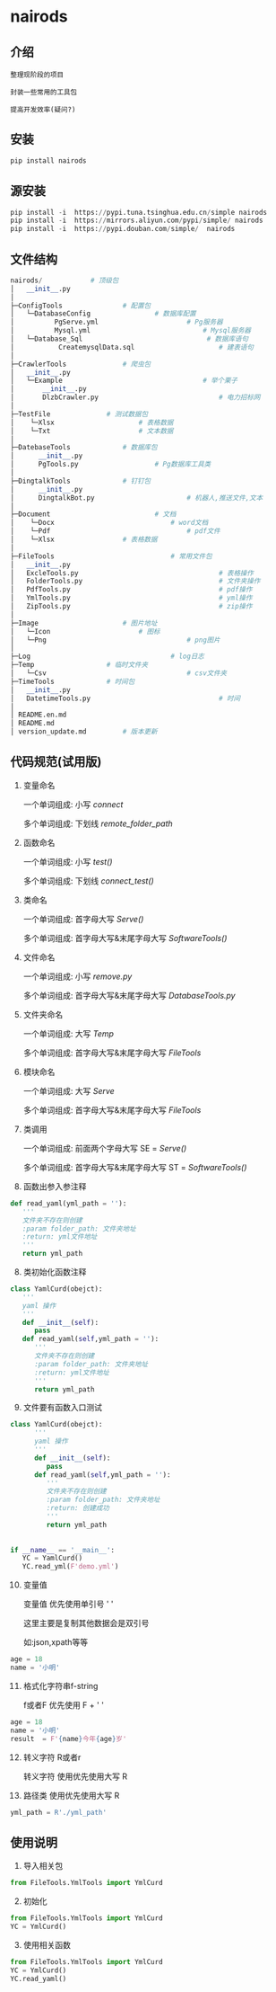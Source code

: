 # nairods

## 介绍
```
整理现阶段的项目

封装一些常用的工具包

提高开发效率(疑问?)
```

## 安装
```python
pip install nairods
```
## 源安装
```python
pip install -i  https://pypi.tuna.tsinghua.edu.cn/simple nairods
pip install -i  https://mirrors.aliyun.com/pypi/simple/ nairods
pip install -i  https://pypi.douban.com/simple/  nairods
```

## 文件结构

```python
nairods/  			# 顶级包
│   __init__.py
│
├─ConfigTools				# 配置包	
│   └─DatabaseConfig				# 数据库配置
│          PgServe.yml			            # Pg服务器
│          Mysql.yml		                    # Mysql服务器
│   └─Database_Sql                               # 数据库语句  
│           CreatemysqlData.sql                     # 建表语句
│ 
├─CrawlerTools				# 爬虫包
│   __init__.py
│   └─Example                                   # 举个栗子
│       __init__.py	
│       DlzbCrawler.py                              # 电力招标网
│      
├─TestFile				# 测试数据包
│    └─Xlsx				        # 表格数据
│    └─Txt				        # 文本数据
│      
├─DatebaseTools				# 数据库包
│      __init__.py
│      PgTools.py				    # Pg数据库工具类
│      
├─DingtalkTools				# 钉钉包
│      __init__.py
│      DingtalkBot.py			            # 机器人,推送文件,文本
│ 
├─Document	                        # 文档
│    └─Docx	                            # word文档
│    └─Pdf                                  # pdf文件
│    └─Xlsx				    # 表格数据
│
├─FileTools                             # 常用文件包
│   __init__.py
│   ExcleTools.py                                   # 表格操作
│   FolderTools.py                                  # 文件夹操作
│   PdfTools.py                                     # pdf操作
│   YmlTools.py                                     # yml操作
│   ZipTools.py                                     # zip操作
│
├─Image				        # 图片地址
│   └─Icon			            # 图标
│   └─Png                                   # png图片
│
├─Log                                   # log日志
├─Temp  				# 临时文件夹
│   └─Csv                                   # csv文件夹
├─TimeTools				# 时间包
│   __init__.py
│   DatetimeTools.py                                # 时间
│       
│ README.en.md  
│ README.md   
│ version_update.md         # 版本更新

```
## 代码规范(试用版)
1. 变量命名

   一个单词组成: 小写 *connect* 

   多个单词组成: 下划线 *remote_folder_path* 

   

2. 函数命名

   一个单词组成: 小写 *test()* 

   多个单词组成: 下划线 *connect_test()* 

   

3. 类命名

   一个单词组成: 首字母大写 *Serve()* 

   多个单词组成: 首字母大写&末尾字母大写 *SoftwareTools()* 

   

4. 文件命名

   一个单词组成: 小写 *remove.py* 

   多个单词组成: 首字母大写&末尾字母大写 *DatabaseTools.py* 

     

5. 文件夹命名

   一个单词组成: 大写 *Temp* 

   多个单词组成: 首字母大写&末尾字母大写 *FileTools* 

   

6.  模块命名

      一个单词组成: 大写 *Serve* 

      多个单词组成: 首字母大写&末尾字母大写 *FileTools* 


7. 类调用

   一个单词组成: 前面两个字母大写 SE = *Serve()*

   多个单词组成: 首字母大写&末尾字母大写 ST = *SoftwareTools()* 


7. 函数出参入参注释
```python
def read_yaml(yml_path = ''):
   '''
   文件夹不存在则创建
   :param folder_path: 文件夹地址
   :return: yml文件地址
   '''
   return yml_path
```

8. 类初始化函数注释
```python
class YamlCurd(obejct):
   '''
   yaml 操作
   '''
   def __init__(self):
      pass
   def read_yaml(self,yml_path = ''):
      '''
      文件夹不存在则创建
      :param folder_path: 文件夹地址
      :return: yml文件地址
      '''
      return yml_path
```


9. 文件要有函数入口测试
```python
class YamlCurd(obejct):
      '''
      yaml 操作
      '''
      def __init__(self):
         pass
      def read_yaml(self,yml_path = ''):
         '''
         文件夹不存在则创建
         :param folder_path: 文件夹地址
         :return: 创建成功
         '''
         return yml_path
   
   
if __name__ == '__main__':
   YC = YamlCurd()
   YC.read_yml(F'demo.yml')

```

10. 变量值

    变量值   优先使用单引号 '    ' 

    这里主要是复制其他数据会是双引号

    如:json,xpath等等


```python
age = 18
name = '小明'
```

11.  格式化字符串f-string
   
      f或者F 优先使用 F + ' '
```python
age = 18
name = '小明'
result  = F'{name}今年{age}岁'
```

12. 转义字符 R或者r

    转义字符 使用优先使用大写 R
13. 
    路径类   使用优先使用大写 R
```python
yml_path = R'./yml_path'
```


## 使用说明

1.  导入相关包
```python
from FileTools.YmlTools import YmlCurd
```

2.  初始化
```python
from FileTools.YmlTools import YmlCurd
YC = YmlCurd()
```
3.  使用相关函数
```python
from FileTools.YmlTools import YmlCurd
YC = YmlCurd()
YC.read_yaml()
```

